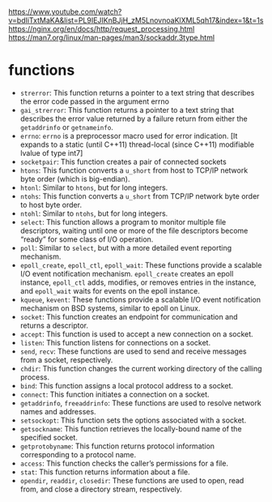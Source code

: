 https://www.youtube.com/watch?v=bdIiTxtMaKA&list=PL9IEJIKnBJjH_zM5LnovnoaKlXML5qh17&index=1&t=1s
https://nginx.org/en/docs/http/request_processing.html
https://man7.org/linux/man-pages/man3/sockaddr.3type.html


# functions
- `strerror`: This function returns a pointer to a text string that describes the error code passed in the argument errno
- `gai_strerror`: This function returns a pointer to a text string that describes the error value returned by a failure return from either the `getaddrinfo` or `getnameinfo`.
- `errno`: `errno` is a preprocessor macro used for error indication. [It expands to a static (until C++11) thread-local (since C++11) modifiable lvalue of type int7]
- `socketpair`: This function creates a pair of connected sockets
- `htons`: This function converts a `u_short` from host to TCP/IP network byte order (which is big-endian).
- `htonl`: Similar to `htons`, but for long integers.
- `ntohs`: This function converts a `u_short` from TCP/IP network byte order to host byte order.
- `ntohl`: Similar to `ntohs`, but for long integers.
- `select`: This function allows a program to monitor multiple file descriptors, waiting until one or more of the file descriptors become “ready” for some class of I/O operation.
- `poll`: Similar to `select`, but with a more detailed event reporting mechanism.
- `epoll_create`, `epoll_ctl`, `epoll_wait`: These functions provide a scalable I/O event notification mechanism. `epoll_create` creates an epoll instance, `epoll_ctl` adds, modifies, or removes entries in the instance, and `epoll_wait` waits for events on the epoll instance.
- `kqueue`, `kevent`: These functions provide a scalable I/O event notification mechanism on BSD systems, similar to epoll on Linux.
- `socket`: This function creates an endpoint for communication and returns a descriptor.
- `accept`: This function is used to accept a new connection on a socket.
- `listen`: This function listens for connections on a socket.
- `send`, `recv`: These functions are used to send and receive messages from a socket, respectively.
- `chdir`: This function changes the current working directory of the calling process.
- `bind`: This function assigns a local protocol address to a socket.
- `connect`: This function initiates a connection on a socket.
- `getaddrinfo`, `freeaddrinfo`: These functions are used to resolve network names and addresses.
- `setsockopt`: This function sets the options associated with a socket.
- `getsockname`: This function retrieves the locally-bound name of the specified socket.
- `getprotobyname`: This function returns protocol information corresponding to a protocol name.
- `access`: This function checks the caller’s permissions for a file.
- `stat`: This function returns information about a file.
- `opendir`, `readdir`, `closedir`: These functions are used to open, read from, and close a directory stream, respectively.